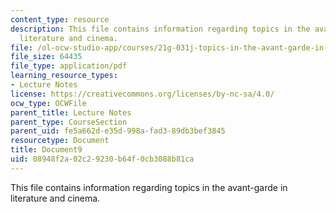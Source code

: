```yaml
---
content_type: resource
description: This file contains information regarding topics in the avant-garde in
  literature and cinema.
file: /ol-ocw-studio-app/courses/21g-031j-topics-in-the-avant-garde-in-literature-and-cinema-spring-2003/08948f2a02c29230b64f0cb3088b81ca_MIT21G_031JS03_lecture9.pdf
file_size: 64435
file_type: application/pdf
learning_resource_types:
- Lecture Notes
license: https://creativecommons.org/licenses/by-nc-sa/4.0/
ocw_type: OCWFile
parent_title: Lecture Notes
parent_type: CourseSection
parent_uid: fe5a662d-e35d-998a-fad3-89db3bef3845
resourcetype: Document
title: Document9
uid: 08948f2a-02c2-9230-b64f-0cb3088b81ca
---
```

This file contains information regarding topics in the avant-garde in literature and cinema.